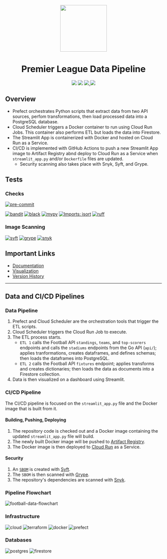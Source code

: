 <p align="center">
<img height="150" width="150" src="https://cdn.simpleicons.org/premierleague/gray"/>
</p>

<h1 align="center">Premier League Data Pipeline</h1>

<p align="center">
    <img src="https://img.shields.io/github/actions/workflow/status/digitalghost-dev/premier-league/ci_streamlit.yaml?style=flat-square&logo=github&label=CI%2FCD"/>
    <img src="https://img.shields.io/badge/Streamlit_App_Version-2.8.0-FF4B4B?style=flat-square&logo=streamlit"/>
    <a href="https://hub.docker.com/repository/docker/digitalghostdev/premier-league/general"> 
        <img src="https://img.shields.io/docker/image-size/digitalghostdev/premier-league/2.8.0?style=flat-square&logo=docker&label=Image%20Size&color=0DB7ED"/>
    </a>
    <img src="https://img.shields.io/github/repo-size/digitalghost-dev/premier-league?style=flat-square&label=Repo%20Size&color=DEA584">
</p>


## Overview
* Prefect orchestrates Python scripts that extract data from two API sources, perfom transformations, then load processed data into a PostgreSQL database.
* Cloud Scheduler triggers a Docker container to run using Cloud Run Jobs. This container also performs ETL but loads the data into Firestore.
* The Streamlit App is containerized with Docker and hosted on Cloud Run as a Service.
* CI/CD is implemented with GitHub Actions to push a new Streamlit App image to Artifact Registry abnd deploy to Cloud Run as a Service when `streamlit_app.py` and/or `Dockerfile` files are updated.
    * Security scanning also takes place with Snyk, Syft, and Grype.

## Tests

### Checks
[![pre-commit](https://img.shields.io/badge/validation-pre--commit-FAB040?style=flat-square&logo=pre-commit)](https://pre-commit.com)

[![bandit](https://img.shields.io/badge/security-bandit-yellow?style=flat-square)](https://github.com/PyCQA/bandit)
[![black](https://img.shields.io/badge/style-black-black?style=flat-square)](https://github.com/psf/Black)
[![mypy](https://img.shields.io/badge/type_checking%20-mypy-0096c7?style=flat-square)](https://github.com/python/mypy)
[![Imports: isort](https://img.shields.io/badge/sorting-isort-ef8336?style=flat-square)](https://pycqa.github.io/isort/)
[![ruff](https://img.shields.io/badge/linter-ruff-FCC21B?style=flat-square&)](https://github.com/astral-sh/Ruff)

### Image Scanning
[![syft](https://img.shields.io/badge/SBOM-Syft-D939AB?style=flat-square)](https://github.com/anchore/syft)
[![grype](https://img.shields.io/badge/Image_Scanning-Grype-4A8CFF?style=flat-square)](https://github.com/anchore/grype)
[![snyk](https://img.shields.io/badge/Dependency_Security-Snyk-E5E4E2?style=flat-square)](https://snyk.io)


## Important Links

* [Documentation](https://docs.digitalghost.dev/)
* [Visualization](https://streamlit.digitalghost.dev/)
* [Version History](https://github.com/digitalghost-dev/premier-league/blob/main/CHANGELOG.md)

---

## Data and CI/CD Pipelines
### Data Pipeline
1. Prefect and Cloud Scheduler are the orchestration tools that trigger the ETL scripts.
2. Cloud Scheduler triggers the Cloud Run Job to execute.
3. The ETL process starts.
    * `ETL 1` calls the Football API `standings`, `teams`, and `top-scorers` endpoints and calls the `stadiums` endpoints from the Go API (`api/`); applies tranformations, creates dataframes, and defines schemas; then loads the dataframes into PostgreSQL. 
    * `ETL 2` calls the Football API `fixtures` endpoint; applies transforms and creates dictionaries; then loads the data as documents into a Firestore collection.
4. Data is then visualized on a dashboard using Streamlit.

### CI/CD Pipeline
The CI/CD pipeline is focused on the `streamlit_app.py` file and the Docker image that is built from it.

#### Building, Pushing, Deploying
1. The repository code is checked out and a Docker image containing the updated `streamlit_app.py` file will build.
2. The newly built Docker image will be pushed to [Artifact Registry](https://cloud.google.com/artifact-registry).
3. The Docker image is then deployed to [Cloud Run](https://cloud.google.com/run/docs/overview/what-is-cloud-run) as a Service.

#### Security
1. An [`SBOM`](https://www.linuxfoundation.org/blog/blog/what-is-an-sbom) is created with [Syft](https://github.com/anchore/syft).
2. The `SBOM` is then scanned with [Grype](https://github.com/anchore/grype).
3. The repository's dependencies are scanned with [Snyk](https://github.com/snyk/actions/tree/master/python-3.10).

### Pipeline Flowchart
![football-data-flowchart](https://storage.googleapis.com/pipeline-flowcharts/football-data-pipeline-flowchart.png)

### Infrastructure
![cloud](https://img.shields.io/badge/Cloud-GCP-4285F4?style=flat-square&logo=google-cloud)
![terraform](https://img.shields.io/badge/IaC-Terraform-5C4EE5?style=flat-square&logo=terraform)
![docker](https://img.shields.io/badge/Containers-Docker-2496ED?style=flat-square&logo=docker)
![prefect](https://img.shields.io/badge/Orchestration-Prefect-024DFD?style=flat-square&logo=prefect)

### Databases
![postgres](https://img.shields.io/badge/RDMS-PostgreSQL-336791?style=flat-square&labelColor=white&logo=postgresql)
![firestore](https://img.shields.io/badge/NoSQL-Firestore-FFA611?style=flat-square&logo=firebase)